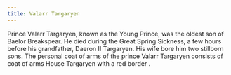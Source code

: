 ```yaml
---
title: Valarr Targaryen
---
```


Prince Valarr Targaryen, known as the Young Prince, was the oldest son of Baelor Breakspear. He died during the Great Spring Sickness, a few hours before his grandfather, Daeron II Targaryen. His wife bore him two stillborn sons. The personal coat of arms of the prince Valarr Targaryen consists of coat of arms House Targaryen with a red border .


